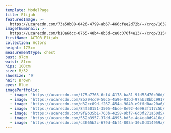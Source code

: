 ```yaml
---
template: ModelPage
title: Elijah
featuredImage: >-
  https://ucarecdn.com/73a50b08-0426-4799-ab67-466cfee2d72b/-/crop/1632x1187/0,0/-/preview/
imageThumbnail: >-
  https://ucarecdn.com/b10a6dcc-0765-48b4-8b5d-ce0c076f4e13/-/crop/315x439/56,0/-/preview/
firstName: ACTOR Elijah
collection: Actors
height: 173cm
measurementType: chest
bust: 97cm
waist: 81cm
hips: 100cm
size: M/32
shoeSize: '9'
hair: Brown
eyes: Blue
imagePortfolio:
  - image: 'https://ucarecdn.com/f75a7765-6cf4-4178-ba81-9fd58d70c96d/'
  - image: 'https://ucarecdn.com/8b794cd9-50c5-4a9e-93bd-97a638bbc991/'
  - image: 'https://ucarecdn.com/d32cc09d-f267-454a-9040-e9ffd0aa20a6/'
  - image: 'https://ucarecdn.com/84f50151-3505-4bce-8e92-4e983f117c5b/'
  - image: 'https://ucarecdn.com/9f9b35b1-763b-4258-9bf7-6d3f271a50d5/'
  - image: 'https://ucarecdn.com/552b3957-37dd-4993-bd5e-4e4ea0d9416e/'
  - image: 'https://ucarecdn.com/c3665b2c-679d-4bf4-805a-30c0d314959a/'
---
```


